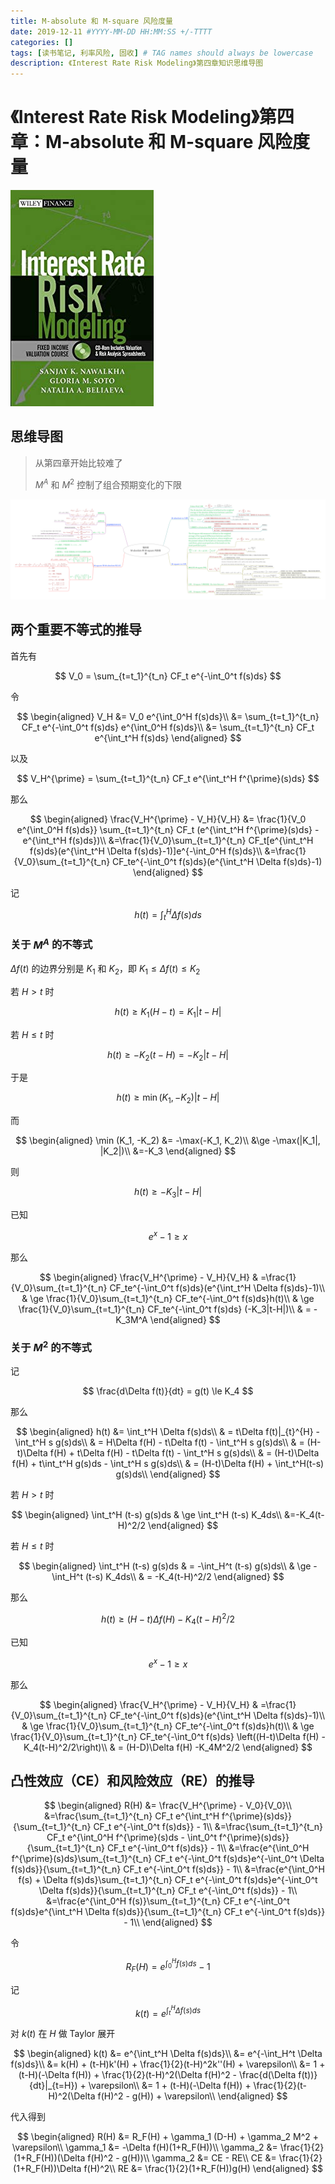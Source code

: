 ```yaml
---
title: M-absolute 和 M-square 风险度量
date: 2019-12-11 #YYYY-MM-DD HH:MM:SS +/-TTTT
categories: []
tags: [读书笔记, 利率风险, 固收] # TAG names should always be lowercase
description: 《Interest Rate Risk Modeling》第四章知识思维导图
---
```


# 《Interest Rate Risk Modeling》第四章：M-absolute 和 M-square 风险度量

![](/img/irrm/cover.jpg)

## 思维导图

> 从第四章开始比较难了
>
> $M^A$ 和 $M^2$ 控制了组合预期变化的下限

![](/img/irrm/ch4.png)

## 两个重要不等式的推导

首先有

$$
V_0 = \sum_{t=t_1}^{t_n} CF_t e^{-\int_0^t f(s)ds}
$$

令

$$
\begin{aligned}
V_H &= V_0 e^{\int_0^H f(s)ds}\\
    &= \sum_{t=t_1}^{t_n} CF_t e^{-\int_0^t f(s)ds} e^{\int_0^H f(s)ds}\\
    &= \sum_{t=t_1}^{t_n} CF_t e^{\int_t^H f(s)ds}
\end{aligned}
$$

以及

$$
V_H^{\prime} = \sum_{t=t_1}^{t_n} CF_t e^{\int_t^H f^{\prime}(s)ds}
$$

那么

$$
\begin{aligned}
\frac{V_H^{\prime} - V_H}{V_H} &=
\frac{1}{V_0 e^{\int_0^H f(s)ds}}
\sum_{t=t_1}^{t_n} CF_t (e^{\int_t^H f^{\prime}(s)ds} - e^{\int_t^H f(s)ds})\\
&=\frac{1}{V_0}\sum_{t=t_1}^{t_n} CF_t[e^{\int_t^H f(s)ds}(e^{\int_t^H \Delta f(s)ds}-1)]e^{-\int_0^H f(s)ds}\\
&=\frac{1}{V_0}\sum_{t=t_1}^{t_n} CF_te^{-\int_0^t f(s)ds}(e^{\int_t^H \Delta f(s)ds}-1)
\end{aligned}
$$

记

$$
h(t) = \int_t^H \Delta f(s)ds
$$

### 关于 $M^A$ 的不等式

$\Delta f(t)$ 的边界分别是 $K_1$ 和 $K_2$，即 $K_1 \le \Delta f(t) \le K_2$

若 $H>t$ 时

$$
h(t) \ge K_1(H-t) = K_1 |t-H|
$$

若 $H \le t$ 时

$$
h(t) \ge -K_2(t-H) = -K_2|t-H|
$$

于是

$$
h(t) \ge \min(K_1, -K_2)|t-H|
$$

而

$$
\begin{aligned}
\min (K_1, -K_2) &= -\max(-K_1, K_2)\\
&\ge -\max(|K_1|, |K_2|)\\
&=-K_3
\end{aligned}
$$

则

$$
h(t) \ge -K_3|t-H|
$$

已知

$$
e^x - 1 \ge x
$$

那么

$$
\begin{aligned}
\frac{V_H^{\prime} - V_H}{V_H} & =\frac{1}{V_0}\sum_{t=t_1}^{t_n} CF_te^{-\int_0^t f(s)ds}(e^{\int_t^H \Delta f(s)ds}-1)\\
& \ge \frac{1}{V_0}\sum_{t=t_1}^{t_n} CF_te^{-\int_0^t f(s)ds}h(t)\\
& \ge \frac{1}{V_0}\sum_{t=t_1}^{t_n} CF_te^{-\int_0^t f(s)ds} (-K_3|t-H|)\\
& = -K_3M^A
\end{aligned}
$$

### 关于 $M^2$ 的不等式

记

$$
\frac{d\Delta f(t)}{dt} = g(t) \le K_4
$$

那么

$$
\begin{aligned}
h(t) &= \int_t^H \Delta f(s)ds\\
& = t\Delta f(t)|_{t}^{H} - \int_t^H s g(s)ds\\
& = H\Delta f(H) - t\Delta f(t) - \int_t^H s g(s)ds\\
& = (H-t)\Delta f(H) + t\Delta f(H) - t\Delta f(t) - \int_t^H s g(s)ds\\
& = (H-t)\Delta f(H) + t\int_t^H g(s)ds - \int_t^H s g(s)ds\\
& = (H-t)\Delta f(H) + \int_t^H(t-s) g(s)ds\\
\end{aligned}
$$

若 $H>t$ 时

$$
\begin{aligned}
\int_t^H (t-s) g(s)ds & \ge \int_t^H (t-s) K_4ds\\
&=-K_4(t-H)^2/2
\end{aligned}
$$

若 $H \le t$ 时

$$
\begin{aligned}
\int_t^H (t-s) g(s)ds & = -\int_H^t (t-s) g(s)ds\\
& \ge -\int_H^t (t-s) K_4ds\\
& = -K_4(t-H)^2/2
\end{aligned}
$$

那么

$$
h(t) \ge (H-t)\Delta f(H) -K_4(t-H)^2/2
$$

已知

$$
e^x - 1 \ge x
$$

那么

$$
\begin{aligned}
\frac{V_H^{\prime} - V_H}{V_H} & =\frac{1}{V_0}\sum_{t=t_1}^{t_n} CF_te^{-\int_0^t f(s)ds}(e^{\int_t^H \Delta f(s)ds}-1)\\
& \ge \frac{1}{V_0}\sum_{t=t_1}^{t_n} CF_te^{-\int_0^t f(s)ds}h(t)\\
& \ge \frac{1}{V_0}\sum_{t=t_1}^{t_n} CF_te^{-\int_0^t f(s)ds} \left((H-t)\Delta f(H) -K_4(t-H)^2/2\right)\\
& = (H-D)\Delta f(H) -K_4M^2/2
\end{aligned}
$$

## 凸性效应（CE）和风险效应（RE）的推导

$$
\begin{aligned}
R(H) &= \frac{V_H^{\prime} - V_0}{V_0}\\
&=\frac{\sum_{t=t_1}^{t_n} CF_t e^{\int_t^H f^{\prime}(s)ds}}{\sum_{t=t_1}^{t_n} CF_t e^{-\int_0^t f(s)ds}} - 1\\
&=\frac{\sum_{t=t_1}^{t_n} CF_t e^{\int_0^H f^{\prime}(s)ds - \int_0^t f^{\prime}(s)ds}}{\sum_{t=t_1}^{t_n} CF_t e^{-\int_0^t f(s)ds}} - 1\\
&=\frac{e^{\int_0^H f^{\prime}(s)ds}\sum_{t=t_1}^{t_n} CF_t e^{-\int_0^t f(s)ds}e^{-\int_0^t \Delta f(s)ds}}{\sum_{t=t_1}^{t_n} CF_t e^{-\int_0^t f(s)ds}} - 1\\
&=\frac{e^{\int_0^H f(s) + \Delta f(s)ds}\sum_{t=t_1}^{t_n} CF_t e^{-\int_0^t f(s)ds}e^{-\int_0^t \Delta f(s)ds}}{\sum_{t=t_1}^{t_n} CF_t e^{-\int_0^t f(s)ds}} - 1\\
&=\frac{e^{\int_0^H f(s)}\sum_{t=t_1}^{t_n} CF_t e^{-\int_0^t f(s)ds}e^{\int_t^H \Delta f(s)ds}}{\sum_{t=t_1}^{t_n} CF_t e^{-\int_0^t f(s)ds}} - 1\\
\end{aligned}
$$

令

$$
R_F(H) = e^{\int_0^H f(s)ds} - 1
$$

记

$$
k(t) = e^{\int_t^H \Delta f(s)ds}
$$

对 $k(t)$ 在 $H$ 做 Taylor 展开

$$
\begin{aligned}
k(t) &= e^{\int_t^H \Delta f(s)ds}\\
&= e^{-\int_H^t \Delta f(s)ds}\\
&= k(H) + (t-H)k'(H) + \frac{1}{2}(t-H)^2k''(H) + \varepsilon\\
&= 1 + (t-H)(-\Delta f(H)) + \frac{1}{2}(t-H)^2(\Delta f(H)^2 - \frac{d(\Delta f(t))}{dt}|_{t=H}) + \varepsilon\\
&= 1 + (t-H)(-\Delta f(H)) + \frac{1}{2}(t-H)^2(\Delta f(H)^2 - g(H)) + \varepsilon\\
\end{aligned}
$$

代入得到

$$
\begin{aligned}
R(H) &= R_F(H) + \gamma_1 (D-H) + \gamma_2 M^2 + \varepsilon\\
\gamma_1 &= -\Delta f(H)(1+R_F(H))\\
\gamma_2 &= \frac{1}{2}(1+R_F(H))(\Delta f(H)^2 - g(H))\\
\gamma_2 &= CE - RE\\
CE &= \frac{1}{2}(1+R_F(H))\Delta f(H)^2\\
RE &= \frac{1}{2}(1+R_F(H))g(H)
\end{aligned}
$$